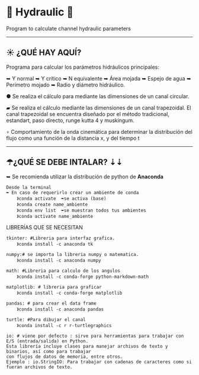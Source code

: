 # 🌊 Hydraulic 🌊
Program to calculate channel hydraulic parameters 

___________________________________________
## ☀ ¿QUÉ HAY AQUÍ?

Programa para calcular los parámetros hidráulicos principales:

➥ Y normal
➥ Y crítico
➥ N equivalente
➥ Área mojada
➥ Espejo de agua
➥ Perímetro mojado
➥ Radio y diámetro hidráulico.

● Se realiza el cálculo para mediante las dimensiones de un canal circular.

▰ Se realiza el cálculo mediante las dimensiones de un canal trapezoidal. El canal trapezoidal se encuentra diseñado por el método tradicional, estandart, paso directo, runge kutta 4 y muskingum.

∘ Comportamiento de la onda cinemática para determinar la distribución del flujo como una función de la distancia x, y del tiempo t


___________________________________________

## ☂¿QUÉ SE DEBE INTALAR?  ⇣⇣
➥ Se recomienda utilizar la distribución de python de **Anaconda** 

	Desde la terminal
	➥ En caso de requerirlo crear un ambiente de conda 
		》conda activate  ➥se activa (base)
		》conda create name_ambiente
		》conda env list  ➥se muestran todos tus ambientes
		》conda activate name_ambiente

LIBRERÍAS QUE SE NECESITAN 

	tkinter: #Libreria para interfaz grafica.
		》conda install -c anaconda tk
		
	numpy:# se importa la libreria numpy o matematica.
		》conda install -c anaconda numpy
	
	math: #Libreria para calculo de los angulos 
		》conda install -c conda-forge python-markdown-math
	
	matplotlib: # libreria para graficar
		》conda install -c conda-forge matplotlib

	pandas: # para crear el data frame
		》conda install -c anaconda pandas

	turtle: #Para dibujar el canal
		》conda install -c r r-turtlegraphics

	io: # viene por defecto : sirve para herramientas para trabajar con E/S (entrada/salida) en Python. 
	Esta librería incluye clases para manejar archivos de texto y binarios, así como para trabajar 
	con flujos de datos de memoria, entre otros.
	Ejemplo : io.StringIO: Para trabajar con cadenas de caracteres como si fueran archivos de texto.
